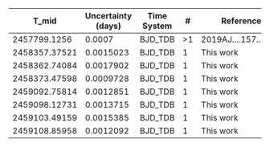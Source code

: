 |T_mid        |Uncertainty (days)|Time System|#  |Reference                             |
|-------------|------------------|-----------|---|--------------------------------------|
|2457799.1256 |0.0007            |BJD_TDB    |>1 |2019AJ....157..141T                   |
|2458357.37521|0.0015023         |BJD_TDB    |1  |This work                             |
|2458362.74084|0.0017902         |BJD_TDB    |1  |This work                             |
|2458373.47598|0.0009728         |BJD_TDB    |1  |This work                             |
|2459092.75814|0.0012851         |BJD_TDB    |1  |This work                             |
|2459098.12731|0.0013715         |BJD_TDB    |1  |This work                             |
|2459103.49159|0.0015385         |BJD_TDB    |1  |This work                             |
|2459108.85958|0.0012092         |BJD_TDB    |1  |This work                             |
